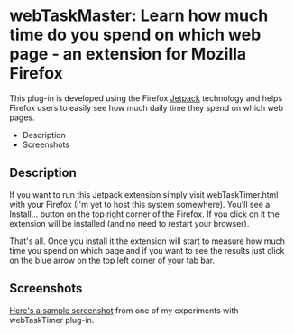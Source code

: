 # webTaskMaster: Learn how much time do you spend on which web page - an extension for Mozilla Firefox

This plug-in is developed using the Firefox
[Jetpack](https://jetpack.mozillalabs.com/) technology and helps
Firefox users to easily see how much daily time they spend on which web pages.

- Description
- Screenshots

## Description

If you want to run this Jetpack extension simply visit
webTaskTimer.html with your Firefox (I'm yet to host this system
somewhere). You'll see a Install... button on the top right corner of
the Firefox. If you click on it the extension will be installed (and
no need to restart your browser).

That's all. Once you install it the extension will start to measure
how much time you spend on which page and if you want to see the
results just click on the blue arrow on the top left corner of your tab bar.

## Screenshots

[Here's a sample
screenshot](http://www.flickr.com/photos/64416865@N00/4327969392/)
from one of my experiments with webTaskTimer plug-in.
